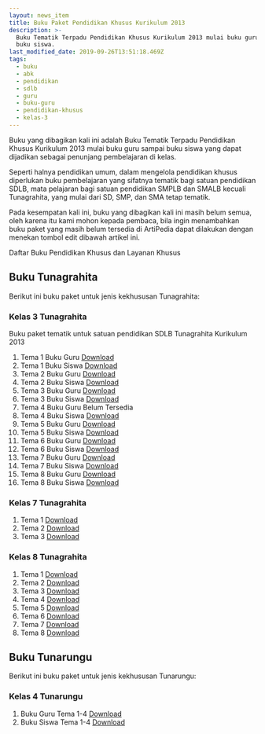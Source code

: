 ```yaml
---
layout: news_item
title: Buku Paket Pendidikan Khusus Kurikulum 2013
description: >-
  Buku Tematik Terpadu Pendidikan Khusus Kurikulum 2013 mulai buku guru sampai
  buku siswa.
last_modified_date: 2019-09-26T13:51:18.469Z
tags:
  - buku
  - abk
  - pendidikan
  - sdlb
  - guru
  - buku-guru
  - pendidikan-khusus
  - kelas-3
---
```

Buku yang dibagikan kali ini adalah Buku Tematik Terpadu Pendidikan Khusus Kurikulum 2013 mulai buku guru sampai buku siswa yang dapat dijadikan sebagai penunjang pembelajaran di kelas.

Seperti halnya pendidikan umum, dalam mengelola pendidikan khusus diperlukan buku pembelajaran yang sifatnya tematik bagi satuan pendidikan SDLB, mata pelajaran bagi satuan pendidikan SMPLB dan SMALB kecuali Tunagrahita, yang mulai dari SD, SMP, dan SMA tetap tematik.

Pada kesempatan kali ini, buku yang dibagikan kali ini masih belum semua, oleh karena itu kami mohon kepada pembaca, bila ingin menambahkan buku paket yang masih belum tersedia di ArtiPedia dapat dilakukan dengan menekan tombol edit dibawah artikel ini.

Daftar Buku Pendidikan Khusus dan Layanan Khusus
## Buku Tunagrahita
Berikut ini buku paket untuk jenis kekhususan Tunagrahita:
### Kelas 3 Tunagrahita
Buku paket tematik untuk satuan pendidikan SDLB Tunagrahita Kurikulum 2013
1. Tema 1 Buku Guru [Download](https://docs.google.com/uc?export=download&id=1A6-WDvF82xlwOTH9mEMiMz0b5U_s6T6z)
2. Tema 1 Buku Siswa [Download](docs.google.com/uc?export=download&id=1bX01rrz2Fkurf_FKvYSRfYD0GO3YRRpj)
3. Tema 2 Buku Guru [Download](https://docs.google.com/uc?export=download&id=1m30LU_VN3tf621-qUWjg-GKbkwn7SLko)
4. Tema 2 Buku Siswa [Download](https://docs.google.com/uc?export=download&id=1BU7e7ITo-RvibfXQbTaV_EEevH5rmFgb)
5. Tema 3 Buku Guru [Download](https://docs.google.com/uc?export=download&id=1NBpfjFt3j7T1Of1DqOQ5DekNPOO9y7bL)
6. Tema 3 Buku Siswa [Download](https://docs.google.com/uc?export=download&id=1Zk_tUKPNkVUxMZ2zJMkpPhAhMM28yIpA)
7. Tema 4 Buku Guru Belum Tersedia
8. Tema 4 Buku Siswa [Download](https://docs.google.com/uc?export=download&id=1QTmSbezbwrATw7oL6OphsQHpbQcEkoyr)
9. Tema 5 Buku Guru   [Download](https://docs.google.com/uc?export=download&id=1VL-IKgSGxZX05Rt26ZgqpUpLjMxeDUT9)
10. Tema 5 Buku Siswa [Download](https://docs.google.com/uc?export=download&id=1nA888MdBl5IMbuYtiY6gLfuJF2usxfTM)
11. Tema 6 Buku Guru  [Download](https://docs.google.com/uc?export=download&id=124NfKbyMLXmhANdHF2ajqGXKAQsVY9k2)
12. Tema 6 Buku Siswa [Download](https://docs.google.com/uc?export=download&id=1XqwNoJrHtPMvetzUWR7x1VOCvpjDKtID)
13. Tema 7 Buku Guru  [Download](https://docs.google.com/uc?export=download&id=1VNDkDCfKvq3BJO992Ioqk5K6WbiNcjJe)
14. Tema 7 Buku Siswa  [Download](https://docs.google.com/uc?export=download&id=1NVoN_ZImW2b8Ob2ZAfb-zbZbDUR_2I6p)
15. Tema 8 Buku Guru   [Download](https://docs.google.com/uc?export=download&id=1YiAzFMlDEA2hbntijxr-9DiJOVheJWK8)
16. Tema 8 Buku Siswa  [Download](https://docs.google.com/uc?export=download&id=1zB0HpsqJGa2H8LGixqnjldu2uazYhVCG)


### Kelas 7 Tunagrahita
1. Tema 1 [Download](https://docs.google.com/uc?export=download&id=1fU7upTazN0i4-ZF6vlfBOB_sPILpS5gV)
2. Tema 2 [Download](https://docs.google.com/uc?export=download&id=1km9sRE6fEwD3CdMAKUwLAkTgjmmHNhB3)
3. Tema 3 [Download](https://docs.google.com/uc?export=download&id=1l5Wj2Cqvthn8MiwRGLsnEINdZYC9M9Pq)

### Kelas 8 Tunagrahita
1. Tema 1 [Download](https://docs.google.com/uc?export=download&id=0B9q6QvzAgXEoY2RwWFA5SF9NU28)
2. Tema 2 [Download](https://docs.google.com/uc?export=download&id=0B9q6QvzAgXEoVzZpWmtxQzlHZ0E)
3. Tema 3 [Download](https://docs.google.com/uc?export=download&id=0B9q6QvzAgXEodC1IOHluRUtHQlk)
4. Tema 4 [Download](https://docs.google.com/uc?export=download&id=0B9q6QvzAgXEoUG9ZcG1UbjF4OWc)
5. Tema 5 [Download](https://docs.google.com/uc?export=download&id=0B9q6QvzAgXEocmJyQ29WZjQtbEE)
6. Tema 6 [Download](https://docs.google.com/uc?export=download&id=0B9q6QvzAgXEoTml4TVlES1hIeVE)
7. Tema 7 [Download](https://docs.google.com/uc?export=download&id=0B9q6QvzAgXEoZlo1emZjRlo5REU)
8. Tema 8  [Download](https://docs.google.com/uc?export=download&id=0B9q6QvzAgXEoWEVEQjRWTEw1Tms)

## Buku Tunarungu
Berikut ini buku paket untuk jenis kekhususan Tunarungu:
### Kelas 4 Tunarungu
1. Buku Guru Tema 1-4 [Download](https://docs.google.com/uc?export=download&id=1CiKAIWUl1p3M6905NFD1xeJ_-GwOs32I)
2. Buku Siswa Tema 1-4 [Download](https://docs.google.com/uc?export=download&id=1of23oPE4tFvIY2pqAQvlCvbYr69tN6Fd)
